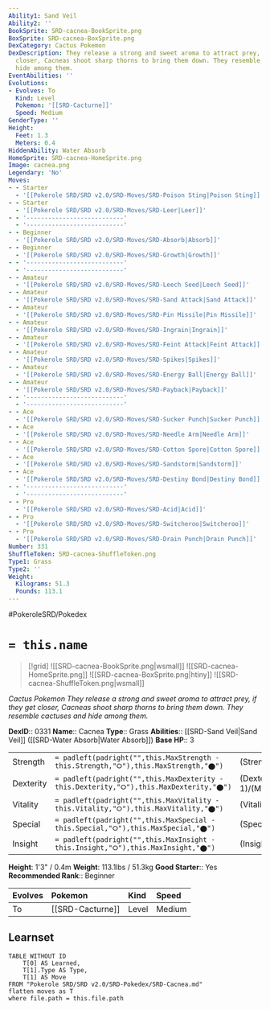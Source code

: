 ```yaml
---
Ability1: Sand Veil
Ability2: ''
BookSprite: SRD-cacnea-BookSprite.png
BoxSprite: SRD-cacnea-BoxSprite.png
DexCategory: Cactus Pokemon
DexDescription: They release a strong and sweet aroma to attract prey, if they get
  closer, Cacneas shoot sharp thorns to bring them down. They resemble cactuses and
  hide among them.
EventAbilities: ''
Evolutions:
- Evolves: To
  Kind: Level
  Pokemon: '[[SRD-Cacturne]]'
  Speed: Medium
GenderType: ''
Height:
  Feet: 1.3
  Meters: 0.4
HiddenAbility: Water Absorb
HomeSprite: SRD-cacnea-HomeSprite.png
Image: cacnea.png
Legendary: 'No'
Moves:
- - Starter
  - '[[Pokerole SRD/SRD v2.0/SRD-Moves/SRD-Poison Sting|Poison Sting]]'
- - Starter
  - '[[Pokerole SRD/SRD v2.0/SRD-Moves/SRD-Leer|Leer]]'
- - '---------------------------'
  - '---------------------------'
- - Beginner
  - '[[Pokerole SRD/SRD v2.0/SRD-Moves/SRD-Absorb|Absorb]]'
- - Beginner
  - '[[Pokerole SRD/SRD v2.0/SRD-Moves/SRD-Growth|Growth]]'
- - '---------------------------'
  - '---------------------------'
- - Amateur
  - '[[Pokerole SRD/SRD v2.0/SRD-Moves/SRD-Leech Seed|Leech Seed]]'
- - Amateur
  - '[[Pokerole SRD/SRD v2.0/SRD-Moves/SRD-Sand Attack|Sand Attack]]'
- - Amateur
  - '[[Pokerole SRD/SRD v2.0/SRD-Moves/SRD-Pin Missile|Pin Missile]]'
- - Amateur
  - '[[Pokerole SRD/SRD v2.0/SRD-Moves/SRD-Ingrain|Ingrain]]'
- - Amateur
  - '[[Pokerole SRD/SRD v2.0/SRD-Moves/SRD-Feint Attack|Feint Attack]]'
- - Amateur
  - '[[Pokerole SRD/SRD v2.0/SRD-Moves/SRD-Spikes|Spikes]]'
- - Amateur
  - '[[Pokerole SRD/SRD v2.0/SRD-Moves/SRD-Energy Ball|Energy Ball]]'
- - Amateur
  - '[[Pokerole SRD/SRD v2.0/SRD-Moves/SRD-Payback|Payback]]'
- - '---------------------------'
  - '---------------------------'
- - Ace
  - '[[Pokerole SRD/SRD v2.0/SRD-Moves/SRD-Sucker Punch|Sucker Punch]]'
- - Ace
  - '[[Pokerole SRD/SRD v2.0/SRD-Moves/SRD-Needle Arm|Needle Arm]]'
- - Ace
  - '[[Pokerole SRD/SRD v2.0/SRD-Moves/SRD-Cotton Spore|Cotton Spore]]'
- - Ace
  - '[[Pokerole SRD/SRD v2.0/SRD-Moves/SRD-Sandstorm|Sandstorm]]'
- - Ace
  - '[[Pokerole SRD/SRD v2.0/SRD-Moves/SRD-Destiny Bond|Destiny Bond]]'
- - '---------------------------'
  - '---------------------------'
- - Pro
  - '[[Pokerole SRD/SRD v2.0/SRD-Moves/SRD-Acid|Acid]]'
- - Pro
  - '[[Pokerole SRD/SRD v2.0/SRD-Moves/SRD-Switcheroo|Switcheroo]]'
- - Pro
  - '[[Pokerole SRD/SRD v2.0/SRD-Moves/SRD-Drain Punch|Drain Punch]]'
Number: 331
ShuffleToken: SRD-cacnea-ShuffleToken.png
Type1: Grass
Type2: ''
Weight:
  Kilograms: 51.3
  Pounds: 113.1
---
```


#PokeroleSRD/Pokedex

# `= this.name`

> [!grid]
> ![[SRD-cacnea-BookSprite.png|wsmall]]
> ![[SRD-cacnea-HomeSprite.png]]
> ![[SRD-cacnea-BoxSprite.png|htiny]]
> ![[SRD-cacnea-ShuffleToken.png|wsmall]]


*Cactus Pokemon*
*They release a strong and sweet aroma to attract prey, if they get closer, Cacneas shoot sharp thorns to bring them down. They resemble cactuses and hide among them.*

**DexID**:: 0331
**Name**:: Cacnea
**Type**:: Grass
**Abilities**:: [[SRD-Sand Veil|Sand Veil]] ([[SRD-Water Absorb|Water Absorb]])
**Base HP**:: 3

|           |                                                                                        |                                          |
| --------- | -------------------------------------------------------------------------------------- | ---------------------------------------- |
| Strength  | `= padleft(padright("",this.MaxStrength - this.Strength,"⭘"),this.MaxStrength,"⬤")`    | (Strength::2)/(MaxStrength::5)   |
| Dexterity | `= padleft(padright("",this.MaxDexterity - this.Dexterity,"⭘"),this.MaxDexterity,"⬤")` | (Dexterity:: 1)/(MaxDexterity::3) |
| Vitality  | `= padleft(padright("",this.MaxVitality - this.Vitality,"⭘"),this.MaxVitality,"⬤")`    | (Vitality::1)/(MaxVitality::3)   |
| Special   | `= padleft(padright("",this.MaxSpecial - this.Special,"⭘"),this.MaxSpecial,"⬤")`       | (Special::2)/(MaxSpecial::5)     |
| Insight   | `= padleft(padright("",this.MaxInsight - this.Insight,"⭘"),this.MaxInsight,"⬤")`       | (Insight::1)/(MaxInsight::3)     |

**Height**: 1'3" / 0.4m
**Weight**: 113.1lbs / 51.3kg
**Good Starter**:: Yes
**Recommended Rank**:: Beginner

| Evolves   | Pokemon          | Kind   | Speed   |
|:----------|:-----------------|:-------|:--------|
| To        | [[SRD-Cacturne]] | Level  | Medium  |

## Learnset

```dataview
TABLE WITHOUT ID
    T[0] AS Learned,
    T[1].Type AS Type,
    T[1] AS Move
FROM "Pokerole SRD/SRD v2.0/SRD-Pokedex/SRD-Cacnea.md"
flatten moves as T
where file.path = this.file.path
```
